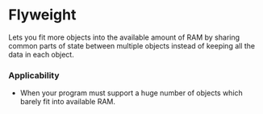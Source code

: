 # Flyweight

Lets you fit more objects into the available amount of RAM by sharing common parts of state between multiple objects instead of keeping all the data in each object.

### Applicability
- When your program must support a huge number of objects which barely fit into available RAM.